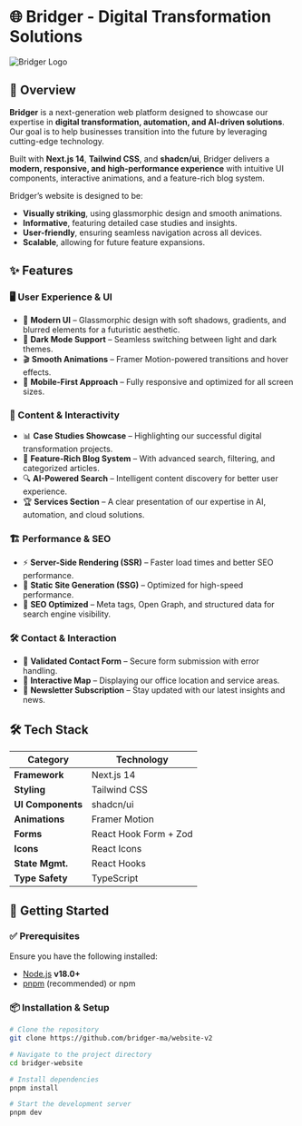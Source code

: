 # 🌐 Bridger - Digital Transformation Solutions

![Bridger Logo](public/logo.png)

## 🚀 Overview

**Bridger** is a next-generation web platform designed to showcase our expertise in **digital transformation, automation, and AI-driven solutions**. Our goal is to help businesses transition into the future by leveraging cutting-edge technology.

Built with **Next.js 14**, **Tailwind CSS**, and **shadcn/ui**, Bridger delivers a **modern, responsive, and high-performance experience** with intuitive UI components, interactive animations, and a feature-rich blog system.

Bridger’s website is designed to be:

- **Visually striking**, using glassmorphic design and smooth animations.
- **Informative**, featuring detailed case studies and insights.
- **User-friendly**, ensuring seamless navigation across all devices.
- **Scalable**, allowing for future feature expansions.

## ✨ Features

### 🖥️ User Experience & UI

- 🎨 **Modern UI** – Glassmorphic design with soft shadows, gradients, and blurred elements for a futuristic aesthetic.
- 🌙 **Dark Mode Support** – Seamless switching between light and dark themes.
- 🎬 **Smooth Animations** – Framer Motion-powered transitions and hover effects.
- 📱 **Mobile-First Approach** – Fully responsive and optimized for all screen sizes.

### 📢 Content & Interactivity

- 📊 **Case Studies Showcase** – Highlighting our successful digital transformation projects.
- 📝 **Feature-Rich Blog System** – With advanced search, filtering, and categorized articles.
- 🔍 **AI-Powered Search** – Intelligent content discovery for better user experience.
- 🏆 **Services Section** – A clear presentation of our expertise in AI, automation, and cloud solutions.

### 🏗️ Performance & SEO

- ⚡ **Server-Side Rendering (SSR)** – Faster load times and better SEO performance.
- 🚀 **Static Site Generation (SSG)** – Optimized for high-speed performance.
- 📄 **SEO Optimized** – Meta tags, Open Graph, and structured data for search engine visibility.

### 🛠️ Contact & Interaction

- 📝 **Validated Contact Form** – Secure form submission with error handling.
- 📍 **Interactive Map** – Displaying our office location and service areas.
- 📧 **Newsletter Subscription** – Stay updated with our latest insights and news.

## 🛠️ Tech Stack

| Category          | Technology            |
| ----------------- | --------------------- |
| **Framework**     | Next.js 14            |
| **Styling**       | Tailwind CSS          |
| **UI Components** | shadcn/ui             |
| **Animations**    | Framer Motion         |
| **Forms**         | React Hook Form + Zod |
| **Icons**         | React Icons           |
| **State Mgmt.**   | React Hooks           |
| **Type Safety**   | TypeScript            |

## 🚀 Getting Started

### ✅ Prerequisites

Ensure you have the following installed:

- [Node.js](https://nodejs.org/) **v18.0+**
- [pnpm](https://pnpm.io/) (recommended) or npm

### 📦 Installation & Setup

```bash
# Clone the repository
git clone https://github.com/bridger-ma/website-v2

# Navigate to the project directory
cd bridger-website

# Install dependencies
pnpm install

# Start the development server
pnpm dev
```
